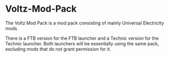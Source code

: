 Voltz-Mod-Pack
==============

The Voltz Mod Pack is a mod pack consisting of mainly Universal Electricity mods.

There is a FTB version for the FTB launcher and a Technic version for the Technic launcher.
Both launchers will be essentially using the same pack, excluding mods that do not grant permission for it.